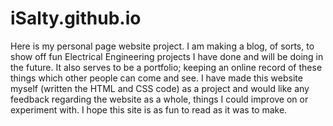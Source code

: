 # iSalty.github.io
Here is my personal page website project. I am making a blog, of sorts, to show off fun Electrical Engineering projects I have done and will be doing in the future. It also serves to be a portfolio; keeping an online record of these things which other people can come and see. I have made this website myself (written the HTML and CSS code) as a project and would like any feedback regarding the website as a whole, things I could improve on or experiment with. I hope this site is as fun to read as it was to make. 
